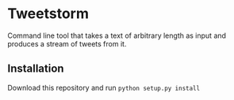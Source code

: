 # Tweetstorm

Command line tool that takes a text of arbitrary length as input and produces a stream of tweets from it.

## Installation

Download this repository and run `python setup.py install`
